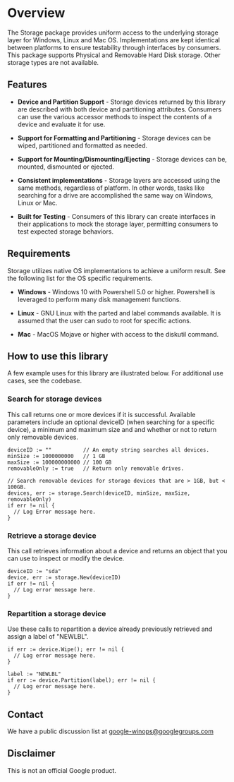 # Overview

The Storage package provides uniform access to the underlying storage layer for
Windows, Linux and Mac OS. Implementations are kept identical between platforms
to ensure testability through interfaces by consumers. This package supports
Physical and Removable Hard Disk storage. Other storage types are not available.

## Features

* **Device and Partition Support** - Storage devices returned by this library
are described with both device and partitioning attributes. Consumers can use
the various accessor methods to inspect the contents of a device and evaluate it
for use.

* **Support for Formatting and Partitioning** - Storage devices can be wiped,
partitioned and formatted as needed.

* **Support for Mounting/Dismounting/Ejecting** - Storage devices can be,
mounted, dismounted or ejected.

* **Consistent implementations** - Storage layers are accessed using the same
methods, regardless of platform. In other words, tasks like searching for a
drive are accomplished the same way on Windows, Linux or Mac.

* **Built for Testing** - Consumers of this library can create interfaces in
their applications to mock the storage layer, permitting consumers to test
expected storage behaviors.

## Requirements

Storage utilizes native OS implementations to achieve a uniform result. See the
following list for the OS specific requirements.

* **Windows** - Windows 10 with Powershell 5.0 or higher. Powershell is
leveraged to perform many disk management functions.

* **Linux** - GNU Linux with the parted and label commands available. It is
assumed that the user can sudo to root for specific actions.

* **Mac** - MacOS Mojave or higher with access to the diskutil command.

## How to use this library

A few example uses for this library are illustrated below. For additional use
cases, see the codebase.

### Search for storage devices

This call returns one or more devices if it is successful. Available parameters
include an optional deviceID (when searching for a specific device), a minimum
and maximum size and and whether or not to return only removable devices.

```
deviceID := ""          // An empty string searches all devices.
minSize := 1000000000   // 1 GB
maxSize := 100000000000 // 100 GB
removableOnly := true   // Return only removable drives.

// Search removable devices for storage devices that are > 1GB, but < 100GB.
devices, err := storage.Search(deviceID, minSize, maxSize, removableOnly)
if err != nil {
  // Log Error message here.
}
```

### Retrieve a storage device

This call retrieves information about a device and returns an object that you
can use to inspect or modify the device.

```
deviceID := "sda"
device, err := storage.New(deviceID)
if err != nil {
  // Log error message here.
}

```

### Repartition a storage device

Use these calls to repartition a device already previously retrieved and assign
a label of "NEWLBL".

```
if err := device.Wipe(); err != nil {
  // Log error message here.
}

label := "NEWLBL"
if err := device.Partition(label); err != nil {
  // Log error message here.
}
```

## Contact

We have a public discussion list at
[google-winops@googlegroups.com](https://groups.google.com/forum/#!forum/google-winops)

## Disclaimer

This is not an official Google product.


